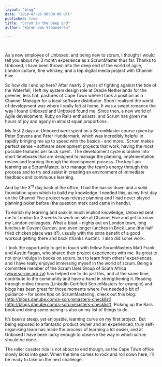 ```yaml
---
layout: "blog"
date: "2010-07-25 00:00:00 UTC"
published: true
title: "Scrum in the Deep End"
author: "Karen van Vlaanderen"

---
```


&nbsp;

As a new employee of Unboxed, and being new to scrum, I thought I would tell you about my 3 month experience as a ScrumMaster thus far. Thanks to Unboxed, I have been thrown into the deep end of the world of agile, London culture, fine whiskey, and a top digital media project with Channel Five. &nbsp;

So how did I end up here? After nearly 2 years of fighting against the tide of the Waterfall, I left my system design role at Oracle Netherlands for the greener, less flat, pastures of Cape Town where I took a position as a Channel Manager for a local software distributor. Soon I realised the world of development was where I really felt at home. It was a sweet romance the way I found Unboxed and Unboxed found me. Since then, a new world of Agile development, Ruby on Rails enthusiasts, and Scrum has given me hours of joy and agony in almost equal proportions.

My first 2 days at Unboxed were spent on a ScrumMaster course given by Peter Stevens and Peter Hundermark, which was incredibly helpful in rapidly bringing me up to speed with the basics - and more.&nbsp; Scrum makes perfect sense – software development projects that work, having the most possible features per buck spent.&nbsp; The development cycle is broken into short timeboxes that are designed to manage the planning, implementation, review and learning through the development process. The key I am learning as a ScrumMaster, is to manage the team’s energy through this process and to try and assist in creating an environment of immediate feedback and continuous learning.&nbsp;

And by the 3<sup>rd</sup> day back at the office, I had the basics down and a solid foundation upon which to build my knowledge. I needed this, as my first day on the Channel Five project was release planning and I had never played planning poker before (the question mark card came in handy).

To enrich my learning and soak in much implicit knowledge, Unboxed sent me to London for 2 weeks to work on site at Channel Five and get to know my London colleagues. What a blast – nights out on London town, long lunches in Covent Garden, and even longer lunches in Brick Lane (the half fried chicken place was it?), usually with the extra benefit of a good workout getting there and back (thanks Austin).&nbsp; I also did some work.

&nbsp;I took the opportunity to get in touch with fellow ScrumMasters Matt Frank and Austin Fagan, who shared their project experiences with me. Its great to not only indulge in books on scrum, but to learn from others’ experiences, and I have really enjoyed immersing myself in the world of scrum. Being a committee member of the Scrum User Group of South Africa (www.scrum.org.za) has helped me to do just this, and at the same time, contribute to the community and have a hand in strengthening it. Reading through online forums (LinkedIn Certified ScrumMasters for example) and blogs has been great for those moments where I’ve needed a bit of guidance – for some tips on ScrumMastering, check out this blog: [http://blogs.danube.com/a-scrummasters-checklist](http://blogs.danube.com/a-scrummasters-checklist). Picking up the Rails book and doing some pairing is also on my list of things to do.

It’s been a steep, yet enjoyable, learning curve on my first project.&nbsp; But being exposed to a fantastic product owner and an experienced, truly self-organising team has made the process of learning a lot easier, and at Unboxed I have been lucky enough to observe the way in which scrum should be done.&nbsp;

The roller coaster ride is not about to end though, as the Cape Town office slowly kicks into gear. When the time comes to rock and roll down here, I’ll be ready to take on the next challenge.

&nbsp;


